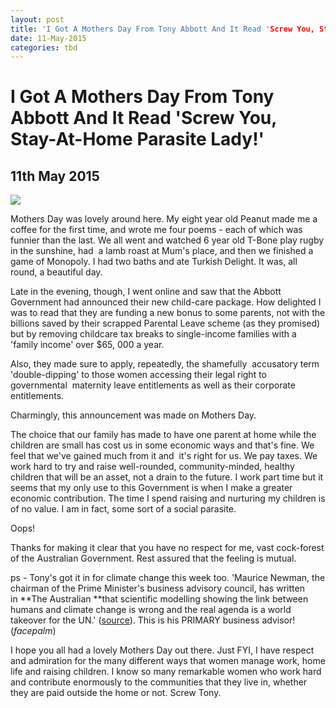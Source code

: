 ```yaml
---
layout: post
title: 'I Got A Mothers Day From Tony Abbott And It Read 'Screw You, Stay-At-Home Parasite Lady!''
date: 11-May-2015
categories: tbd
---
```


# I Got A Mothers Day From Tony Abbott And It Read 'Screw You, Stay-At-Home Parasite Lady!'

## 11th May 2015

<img class="photo-horiz" src="http://3.bp.blogspot.com/-ev4k0FxD0rY/U2FkpwIXkwI/AAAAAAAAgSk/YIY_GSC_Y_s/s1600/tony+abbott+feminist.jpg" />

Mothers Day was lovely around here. My eight year old Peanut made me a coffee for the first time,   and wrote me four poems - each of which was funnier than the last. We all went and watched 6 year old T-Bone play rugby in the sunshine, had  a lamb roast at Mum's place, and then we finished a game of Monopoly. I had two baths and ate Turkish Delight. It was, all round, a beautiful day.

Late in the evening, though, I went online and saw that the Abbott Government had announced their new child-care package. How delighted I was to read that they are funding a new bonus to some parents, not with the billions saved by their scrapped Parental Leave scheme (as they promised) but by removing childcare tax breaks to single-income families with a 'family income' over $65, 000 a year.

Also, they made sure to apply, repeatedly, the shamefully  accusatory term 'double-dipping' to those women accessing their legal right to governmental  maternity leave entitlements as well as their corporate entitlements.

Charmingly, this announcement was made on Mothers Day.

The choice that our family has made to have one parent at home while the children are small has cost us in some economic ways and that's fine. We feel that we've gained much from it and  it's right for us. We pay taxes. We work hard to try and raise well-rounded, community-minded, healthy children that will be an asset, not a drain to the future. I work part time but it seems that my only use to this Government is when I make a greater economic contribution. The time I spend raising and nurturing my children is of no value. I am in fact, some sort of a social parasite.

Oops!

Thanks for making it clear that you have no respect for me, vast cock-forest of the Australian Government. Rest assured that the feeling is mutual.

ps - Tony's got it in for climate change this week too. 'Maurice Newman, the chairman of the Prime Minister's business advisory council, has written in **The Australian **that scientific modelling showing the link between humans and climate change is wrong and the real agenda is a world takeover for the UN.' (<a href="http://www.smh.com.au/federal-politics/political-news/climate-change-a-unled-ruse-says-tony-abbotts-business-adviser-maurice-newman-20150508-ggwuzt.html">source</a>). This is his PRIMARY business advisor! (*facepalm*)

I hope you all had a lovely Mothers Day out there. Just FYI, I have respect and admiration for the many different ways that women manage work, home life and raising children. I know so many remarkable women who work hard and contribute enormously to the communities that they live in, whether they are paid outside the home or not. Screw Tony.

 

 
